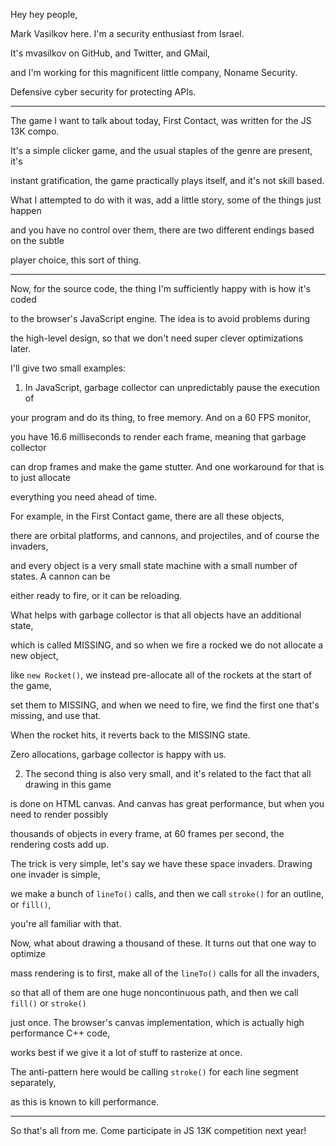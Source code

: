 Hey hey people,

Mark Vasilkov here. I'm a security enthusiast from Israel.

It's mvasilkov on GitHub, and Twitter, and GMail,

and I'm working for this magnificent little company, Noname Security.

Defensive cyber security for protecting APIs.

---

The game I want to talk about today, First Contact, was written for the JS 13K compo.

It's a simple clicker game, and the usual staples of the genre are present, it's

instant gratification, the game practically plays itself, and it's not skill based.

What I attempted to do with it was, add a little story, some of the things just happen

and you have no control over them, there are two different endings based on the subtle

player choice, this sort of thing.

---

Now, for the source code, the thing I'm sufficiently happy with is how it's coded

to the browser's JavaScript engine. The idea is to avoid problems during

the high-level design, so that we don't need super clever optimizations later.

I'll give two small examples:

1. In JavaScript, garbage collector can unpredictably pause the execution of

your program and do its thing, to free memory. And on a 60 FPS monitor,

you have 16.6 milliseconds to render each frame, meaning that garbage collector

can drop frames and make the game stutter. And one workaround for that is to just allocate

everything you need ahead of time.

For example, in the First Contact game, there are all these objects,

there are orbital platforms, and cannons, and projectiles, and of course the invaders,

and every object is a very small state machine with a small number of states. A cannon can be

either ready to fire, or it can be reloading.

What helps with garbage collector is that all objects have an additional state,

which is called MISSING, and so when we fire a rocked we do not allocate a new object,

like `new Rocket()`, we instead pre-allocate all of the rockets at the start of the game,

set them to MISSING, and when we need to fire, we find the first one that's missing, and use that.

When the rocket hits, it reverts back to the MISSING state.

Zero allocations, garbage collector is happy with us.

2. The second thing is also very small, and it's related to the fact that all drawing in this game

is done on HTML canvas. And canvas has great performance, but when you need to render possibly

thousands of objects in every frame, at 60 frames per second, the rendering costs add up.

The trick is very simple, let's say we have these space invaders. Drawing one invader is simple,

we make a bunch of `lineTo()` calls, and then we call `stroke()` for an outline, or `fill()`,

you're all familiar with that.

Now, what about drawing a thousand of these. It turns out that one way to optimize

mass rendering is to first, make all of the `lineTo()` calls for all the invaders,

so that all of them are one huge noncontinuous path, and then we call `fill()` or `stroke()`

just once. The browser's canvas implementation, which is actually high performance C++ code,

works best if we give it a lot of stuff to rasterize at once.

The anti-pattern here would be calling `stroke()` for each line segment separately,

as this is known to kill performance.

---

So that's all from me. Come participate in JS 13K competition next year!

